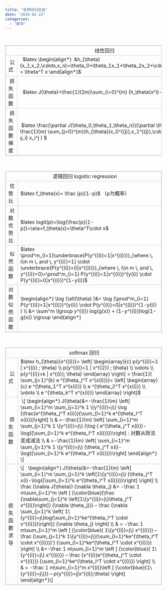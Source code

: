 ```yaml
---
title: "各种回归总结"
date: "2018-02-23"
categories: 
  - "数学"
---
```


 

<table style="border: 1px solid #ccc;"><tbody><tr style="border: 1px solid #ccc; height: 28px;"><td style="border: 1px solid #ccc; height: 28px; text-align: center;" colspan="2">&nbsp;&nbsp;线性回归</td></tr><tr style="border: 1px solid #ccc; height: 28px;"><td style="border: 1px solid #ccc; height: 28px;">&nbsp;公式</td><td style="border: 1px solid #ccc; height: 28px;">&nbsp; $latex \begin{align*}&nbsp; &amp;h_{\theta} (x_1,x_2,\cdots,x_n)=\theta_0+\theta_1x_1+\theta_2x_2+\cdots+\theta_nx_n = \theta^T x \end{align*}$</td></tr><tr style="border: 1px solid #ccc; height: 29px;"><td style="border: 1px solid #ccc; height: 29px;">&nbsp;损失函数</td><td style="border: 1px solid #ccc; height: 29px;">&nbsp;&nbsp;$latex J(\theta)=\frac{1}{2m}\sum_{i=0}^{m} (h_\theta(x^i)-y^i)^2$</td></tr><tr style="border: 1px solid #ccc; height: 56px;"><td style="border: 1px solid #ccc; height: 56px;">&nbsp;损失函数梯度</td><td style="border: 1px solid #ccc; height: 56px;">&nbsp;$latex \frac{\partial J(\theta_0,\theta_1,\theta_n)}{\partial \theta_i } = \frac{1}{m} \sum_{j=0}^{m}(h_{\theta}(x_0^{(j)},x_1^{(j)},\cdots,x_n^{(j)})-y_i) x_i^j ) $</td></tr></tbody></table>

 

<table style="border: 1px solid #ccc;"><tbody><tr style="border: 1px solid #ccc; height: 28px;"><td style="border: 1px solid #ccc; height: 28px; text-align: center;" colspan="2">&nbsp; 逻辑回归 logistic regression</td></tr><tr style="border: 1px solid #ccc; height: 28px;"><td style="border: 1px solid #ccc; height: 28px;">&nbsp;优势比</td><td style="border: 1px solid #ccc; height: 28px;">$latex f_\theta(x)= \frac {p}{1-p}$ （p为概率）</td></tr><tr style="border: 1px solid #ccc; height: 29px;"><td style="border: 1px solid #ccc; height: 29px;">&nbsp;对数优势比</td><td style="border: 1px solid #ccc; height: 29px;">$latex logit(p)=\log(\frac{p}{1-p})=\eta=f_\theta(x)=\theta^T\cdot x$</td></tr><tr style="border: 1px solid #ccc; height: 56px;"><td style="border: 1px solid #ccc; height: 56px;">&nbsp;似然函数</td><td style="border: 1px solid #ccc; height: 56px;">$latex \prod^m_{i=1}\underbrace{P(y^{(i)}=1|x^{(i)})}_{where \, i\in m \, and \, y^{(i)}=1} \cdot \underbrace{P(y^{(i)}=0|x^{(i)})}_{where \, i\in m \, and \, y^{(i)}=0}=\prod^m_{i=1} P(y^{(i)}=1|x^{(i)})^{y(i)} \cdot P(y^{(i)}=0|x^{(i)})^{1-y(i)}$</td></tr><tr style="border: 1px solid #ccc; height: 56px;"><td style="border: 1px solid #ccc; height: 56px;">对数似然函数</td><td style="border: 1px solid #ccc; height: 56px;">\begin{align*} \log (\ell(\theta) )&amp;= \log (\prod^m_{i=1} P(y^{(i)}=1|x^{(i)})^{y(i)} \cdot P(y^{(i)}=0|x^{(i)})^{1-y(i)} ) \\ &amp;= \sum^m \lgroup y^{(i)} log(g(x)) + (1-y^{(i)})log(1-g(x)) \rgroup \end{align*}</td></tr></tbody></table>

 

<table style="border: 1px solid #ccc;"><tbody><tr style="border: 1px solid #ccc; height: 28px;"><td style="border: 1px solid #ccc; height: 28px; text-align: center;" colspan="2">&nbsp;softmax 回归</td></tr><tr style="border: 1px solid #ccc; height: 28px;"><td style="border: 1px solid #ccc; height: 28px;">&nbsp;公式</td><td style="border: 1px solid #ccc; height: 28px;">$latex h_{\theta}(x^{(i)})= \left[ \begin{array}{c} p(y^{(i)}=1 | x^{(i)} ; \theta) \\ p(y^{(i)}=1 | x^{(2)} ; \theta) \\ \vdots \\ p(y^{(i)}=k | x^{(i)}; \theta) \end{array} \right] = \frac{1}{ \sum_{j=1}^{k} e ^{\theta_j^T x^{x(i)}}}= \left[ \begin{array}{c} e ^{\theta_1^T x^{x(i)}} \\ e ^{\theta_2^T x^{x(i)}} \\ \vdots \\ e ^{\theta_k^T x^{x(i)}} \end{array} \right]$</td></tr><tr style="border: 1px solid #ccc; height: 29px;"><td style="border: 1px solid #ccc; height: 29px;">&nbsp;损失函数</td><td style="border: 1px solid #ccc; height: 29px;">&nbsp;\[ \begin{align*} J(\theta)&amp;=-\frac{1}{m} \left[ \sum_{i=1}^m \sum_{j=1}^k 1 \{y^{(i)}=j\} \log {\frac{e^{\theta_j^T x(i)}}{\sum_{l=1}^k e^{\theta_l^T x(i)}}}\right] \\ &amp; =-\frac{1}{m} \left[ \sum_{i=1}^m \sum_{j=1}^k 1 \{y^{(i)}=j\} (\log ( e^{\theta_j^T x(i)})-\log({\sum_{l=1}^k e^{\theta_l^T x(i)}}))\right] : 对数从除法变成减法 \\ &amp; =-\frac{1}{m} \left[ \sum_{i=1}^m \sum_{j=1}^k 1 \{y^{(i)}=j\} (\theta_j^T x(i)-\log({\sum_{l=1}^k e^{\theta_l^T x(i)}}))\right] \end{align*} \]</td></tr><tr style="border: 1px solid #ccc; height: 56px;"><td style="border: 1px solid #ccc; height: 56px;">损失函数求导</td><td style="border: 1px solid #ccc; height: 56px;">\[&nbsp; &nbsp;\begin{align*} J(\theta)&amp;=-\frac{1}{m} \left[ \sum_{i=1}^m \sum_{j=1}^k \left[1\{y^{(i)}=j\} (\theta_j^T x(i)-\log({\sum_{l=1}^k e^{\theta_l^T x(i)}}))\right] \right] \\ \frac {\nabla J(\theta)} {\nabla \theta_j} &amp;= -\frac 1 m\sum_{i=1}^m \left [ {\color{blue}{\frac {\nabla\sum_{j=1}^k \left[1\{y^{(i)}=j\}\theta_j^T x^{(i)}\right]} {\nabla \theta_j}}} – \frac {\nabla \sum_{j=1}^k \left[ 1\{y^{(i)}=j\}log(\sum_{l=1}^ke^{\theta_l^T \cdot x^{(i)}})\right]} {\nabla \theta_j} \right] \\ &amp; = -\frac 1 m\sum_{i=1}^m \left [ {\color{blue}{ 1\{y^{(i)}=j\} x^{(i)}}} – \frac {\sum_{j=1}^k 1\{y^{(i)}=j\}(\sum_{l=1}^ke^{\theta_l^T \cdot x^{(i)}})’} {\sum_{l=1}^ke^{\theta_l^T \cdot x^{(i)}}} \right] \\ &amp;=-\frac 1 m\sum_{i=1}^m \left [ {\color{blue}{ 1\{y^{(i)}=j\} x^{(i)}}} – \frac {x^{(i)}e^{\theta_j^T \cdot x^{(i)}}} {\sum_{l=1}^ke^{\theta_l^T \cdot x^{(i)}}} \right] \\ &amp; = -\frac 1 m\sum_{i=1}^m x^{(i)}\left [ {\color{blue}{1\{y^{(i)}=j\}}} – p(y^{(i)}=j|x^{(i)};\theta) \right] \end{align*}\]</td></tr></tbody></table>

